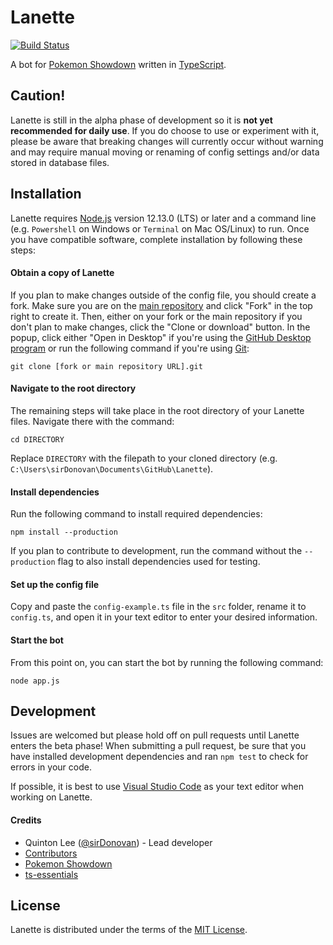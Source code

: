 # Lanette
[![Build Status](https://github.com/sirDonovan/Lanette/workflows/Node.js%20CI/badge.svg)](https://github.com/sirDonovan/Lanette/actions?query=workflow%3A%22Node.js+CI%22)

A bot for [Pokemon Showdown](https://github.com/Zarel/Pokemon-Showdown) written in [TypeScript](https://www.typescriptlang.org/).

## Caution!
Lanette is still in the alpha phase of development so it is **not yet recommended for daily use**. If you do choose to use or experiment with it, please be aware that breaking changes will currently occur without warning and may require manual moving or renaming of config settings and/or data stored in database files.

## Installation
Lanette requires [Node.js](https://nodejs.org/) version 12.13.0 (LTS) or later and a command line (e.g. `Powershell` on Windows or `Terminal` on Mac OS/Linux) to run. Once you have compatible software, complete installation by following these steps:

#### Obtain a copy of Lanette
If you plan to make changes outside of the config file, you should create a fork. Make sure you are on the [main repository](https://github.com/sirDonovan/Lanette) and click "Fork" in the top right to create it. Then, either on your fork or the main repository if you don't plan to make changes, click the "Clone or download" button. In the popup, click either "Open in Desktop" if you're using the [GitHub Desktop program](https://desktop.github.com/) or run the following command if you're using [Git](https://git-scm.com/):

`git clone [fork or main repository URL].git`

#### Navigate to the root directory
The remaining steps will take place in the root directory of your Lanette files. Navigate there with the command:

`cd DIRECTORY`

Replace `DIRECTORY` with the filepath to your cloned directory (e.g. `C:\Users\sirDonovan\Documents\GitHub\Lanette`).

#### Install dependencies
Run the following command to install required dependencies:

`npm install --production`

If you plan to contribute to development, run the command without the `--production` flag to also install dependencies used for testing.

#### Set up the config file
Copy and paste the `config-example.ts` file in the `src` folder, rename it to `config.ts`, and open it in your text editor to enter your desired information.

#### Start the bot
From this point on, you can start the bot by running the following command:

`node app.js`

## Development
Issues are welcomed but please hold off on pull requests until Lanette enters the beta phase! When submitting a pull request, be sure that you have installed development dependencies and ran `npm test` to check for errors in your code.

If possible, it is best to use [Visual Studio Code](https://code.visualstudio.com/) as your text editor when working on Lanette.

#### Credits
* Quinton Lee ([@sirDonovan](https://github.com/sirDonovan)) - Lead developer
* [Contributors](https://github.com/sirDonovan/Lanette/graphs/contributors)
* [Pokemon Showdown](https://github.com/Zarel/Pokemon-Showdown)
* [ts-essentials](https://github.com/krzkaczor/ts-essentials)

## License
Lanette is distributed under the terms of the [MIT License](https://github.com/sirDonovan/Lanette/blob/master/LICENSE).
